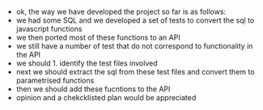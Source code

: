 - ok, the way we have developed the project so far is as follows:
- we had some SQL and we developed a set of tests to convert the sql to javascript functions
- we then ported most of these functions to an API
- we still have a number of test that do not correspond to functionality in the API
- we should 1. identify the test files involved
- next we should extract the sql from these test files and convert them to parametrised functions
- then we should add these fucntions to the API
- opinion and a chekcklisted plan would be appreciated

